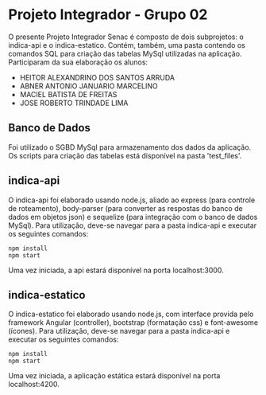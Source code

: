 # Projeto Integrador - Grupo 02

O presente Projeto Integrador Senac é composto de dois subprojetos: o indica-api e o indica-estatico.
Contém, também, uma pasta contendo os comandos SQL para criação das tabelas MySql utilizadas na aplicação.
Participaram da sua elaboração os alunos:
* HEITOR ALEXANDRINO DOS SANTOS ARRUDA
* ABNER ANTONIO JANUARIO MARCELINO
* MACIEL BATISTA DE FREITAS
* JOSE ROBERTO TRINDADE LIMA

## Banco de Dados
Foi utilizado o SGBD MySql para armazenamento dos dados da aplicação. Os scripts para criação das tabelas está disponível na pasta 'test_files'.

## indica-api
O indica-api foi elaborado usando node.js, aliado ao express (para controle de roteamento), body-parser (para converter as respostas do banco de dados em objetos json) e sequelize (para integração com o banco de dados MySql). Para utilização, deve-se navegar para a pasta indica-api e executar os seguintes comandos:
```
npm install
npm start
```
Uma vez iniciada, a api estará disponível na porta localhost:3000.

## indica-estatico
O indica-estatico foi elaborado usando node.js, com interface provida pelo framework Angular (controller), bootstrap (formatação css) e font-awesome (ícones). Para utilização, deve-se navegar para a pasta indica-api e executar os seguintes comandos:
```
npm install
npm start
```
Uma vez iniciada, a aplicação estática estará disponível na porta localhost:4200.
